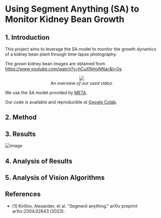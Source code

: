# Using Segment Anything (SA) to Monitor Kidney Bean Growth


## 1. Introduction

This project aims to leverage the SA model to monitor the growth dynamics of a kidney bean plant through time-lapse photography. 

The grown kidney bean images are obtained from https://www.youtube.com/watch?v=hCuXNmsNNac&t=0s.

<div align="center">
    <img src="https://github.com/ywugwu/ywugwu.github.io/assets/128890731/805b7e67-584e-43a0-9aa3-6cf3624a2182">
    <br>
    <em> An overview of our used video.</em>
</div>

We use the SA model provided by [META](https://huggingface.co/facebook/sam-vit-base).

Our code is available and reproducible at [Google Colab](https://colab.research.google.com/drive/12podIpmtLgJIvONrJQbTlwz_HUvaH5NV?usp=sharing).


## 2. Method


## 3. Results

![image](https://github.com/ywugwu/ywugwu.github.io/assets/128890731/175ecf64-8062-4503-8628-83a29c419fad)


## 4. Analysis of Results



## 5. Analysis of Vision Algorithms


## References

- [1] Kirillov, Alexander, et al. "Segment anything." arXiv preprint arXiv:2304.02643 (2023).
